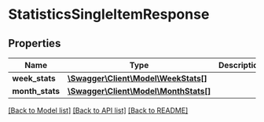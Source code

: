 # StatisticsSingleItemResponse

## Properties
Name | Type | Description | Notes
------------ | ------------- | ------------- | -------------
**week_stats** | [**\Swagger\Client\Model\WeekStats[]**](WeekStats.md) |  | [optional] 
**month_stats** | [**\Swagger\Client\Model\MonthStats[]**](MonthStats.md) |  | [optional] 

[[Back to Model list]](../README.md#documentation-for-models) [[Back to API list]](../README.md#documentation-for-api-endpoints) [[Back to README]](../README.md)


